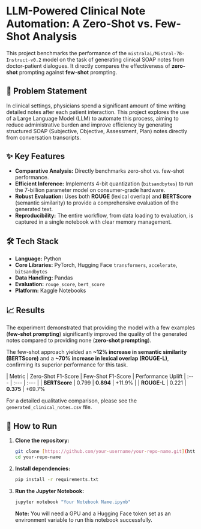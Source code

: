 # LLM-Powered Clinical Note Automation: A Zero-Shot vs. Few-Shot Analysis

This project benchmarks the performance of the `mistralai/Mistral-7B-Instruct-v0.2` model on the task of generating clinical SOAP notes from doctor-patient dialogues. It directly compares the effectiveness of **zero-shot** prompting against **few-shot** prompting.

## 🎯 Problem Statement

In clinical settings, physicians spend a significant amount of time writing detailed notes after each patient interaction. This project explores the use of a Large Language Model (LLM) to automate this process, aiming to reduce administrative burden and improve efficiency by generating structured SOAP (Subjective, Objective, Assessment, Plan) notes directly from conversation transcripts.

## ✨ Key Features

* **Comparative Analysis:** Directly benchmarks zero-shot vs. few-shot performance.
* **Efficient Inference:** Implements 4-bit quantization (`bitsandbytes`) to run the 7-billion parameter model on consumer-grade hardware.
* **Robust Evaluation:** Uses both **ROUGE** (lexical overlap) and **BERTScore** (semantic similarity) to provide a comprehensive evaluation of the generated text.
* **Reproducibility:** The entire workflow, from data loading to evaluation, is captured in a single notebook with clear memory management.

## 🛠️ Tech Stack

* **Language:** Python
* **Core Libraries:** PyTorch, Hugging Face `transformers`, `accelerate`, `bitsandbytes`
* **Data Handling:** Pandas
* **Evaluation:** `rouge_score`, `bert_score`
* **Platform:** Kaggle Notebooks

## 📈 Results

The experiment demonstrated that providing the model with a few examples (**few-shot prompting**) significantly improved the quality of the generated notes compared to providing none (**zero-shot prompting**).

The few-shot approach yielded an **~12% increase in semantic similarity (BERTScore)** and a **~70% increase in lexical overlap (ROUGE-L)**, confirming its superior performance for this task.

| Metric | Zero-Shot F1-Score | Few-Shot F1-Score | Performance Uplift
| :--- | :--- | :--- |
| **BERTScore** | 0.799 | **0.894** | +11.9% |
| **ROUGE-L** | 0.221 | **0.375** | +69.7%

For a detailed qualitative comparison, please see the `generated_clinical_notes.csv` file.

## 🚀 How to Run

1.  **Clone the repository:**
    ```bash
    git clone [https://github.com/your-username/your-repo-name.git](https://github.com/your-username/your-repo-name.git)
    cd your-repo-name
    ```

2.  **Install dependencies:**
    ```bash
    pip install -r requirements.txt
    ```

3.  **Run the Jupyter Notebook:**
    ```bash
    jupyter notebook "Your Notebook Name.ipynb"
    ```
    **Note:** You will need a GPU and a Hugging Face token set as an environment variable to run this notebook successfully.

